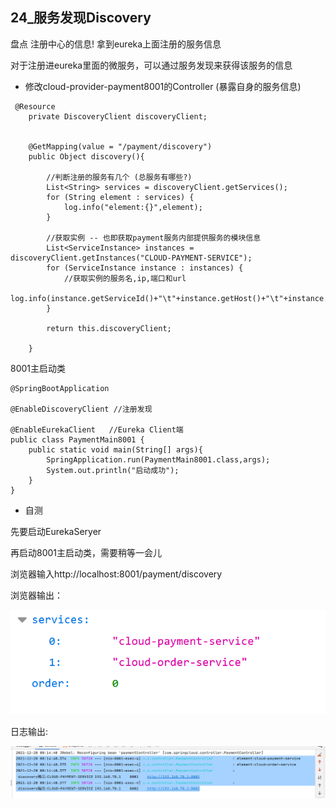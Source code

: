 ## 24_服务发现Discovery

盘点 注册中心的信息!  拿到eureka上面注册的服务信息

对于注册进eureka里面的微服务，可以通过服务发现来获得该服务的信息

- 修改cloud-provider-payment8001的Controller (暴露自身的服务信息)

```
 @Resource
    private DiscoveryClient discoveryClient;
    
    
    @GetMapping(value = "/payment/discovery")
    public Object discovery(){

        //判断注册的服务有几个 (总服务有哪些?)
        List<String> services = discoveryClient.getServices();
        for (String element : services) {
            log.info("element:{}",element);
        }

        //获取实例 -- 也即获取payment服务内部提供服务的模块信息
        List<ServiceInstance> instances = discoveryClient.getInstances("CLOUD-PAYMENT-SERVICE");
        for (ServiceInstance instance : instances) {
            //获取实例的服务名,ip,端口和url
            log.info(instance.getServiceId()+"\t"+instance.getHost()+"\t"+instance.getPort()+"\t"+instance.getUri());
        }

        return this.discoveryClient;

    }
```



8001主启动类



```
@SpringBootApplication

@EnableDiscoveryClient //注册发现

@EnableEurekaClient   //Eureka Client端
public class PaymentMain8001 {
    public static void main(String[] args){
        SpringApplication.run(PaymentMain8001.class,args);
        System.out.println("启动成功");
    }
}
```





- 自测

先要启动EurekaSeryer

再启动8001主启动类，需要稍等一会儿

浏览器输入http://localhost:8001/payment/discovery

浏览器输出：

![image-20211220001309389](./images/20211220001309.png)

日志输出:

![image-20211220001514664](./images/20211220001514.png)

